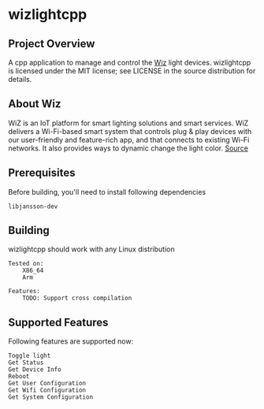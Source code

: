 # wizlightcpp

## Project Overview
A cpp application to manage and control the [Wiz](https://www.wizconnected.com/en-us) light devices. wizlightcpp is licensed under the MIT license; see LICENSE in the source distribution for details.

## About Wiz
WiZ is an IoT platform for smart lighting solutions and smart services. WiZ delivers a Wi-Fi-based smart system that controls plug & play devices with our user-friendly and feature-rich app, and that connects to existing Wi-Fi networks. It also provides ways to dynamic change the light color. [Source](https://www.wizconnected.com/en-us/about-wiz)

## Prerequisites
Before building, you'll need to install following dependencies

    libjansson-dev

## Building
wizlightcpp should work with any Linux distribution  

    Tested on:
        X86_64
        Arm
    
    Features:
        TODO: Support cross compilation
        
## Supported Features
Following features are supported now:

    Toggle light
    Get Status
    Get Device Info
    Reboot
    Get User Configuration
    Get Wifi Configuration
    Get System Configuration
